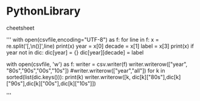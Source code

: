 # PythonLibrary

cheetsheet

'''
with open(csvfile,encoding="UTF-8") as f:
    for line in f:
        x = re.split('[,\n()]',line)
        print(x)
        year = x[0]
        decade = x[1]
        label = x[3]
        print(x)
        if year not in dic: dic[year] = {}
        dic[year][decade] = label

with open(csvfile, 'w') as f:
    writer = csv.writer(f)
    writer.writerow(["year", "80s","90s","00s","10s"])
    #writer.writerow(["year","all"])
    for k in sorted(list(dic.keys())):
        print(k)
        writer.writerow([k, dic[k]["80s"],dic[k]["90s"],dic[k]["00s"],dic[k]["10s"]])

'''
